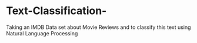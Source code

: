# Text-Classification-
Taking an IMDB Data set about Movie Reviews and to classify this text using Natural Language Processing
